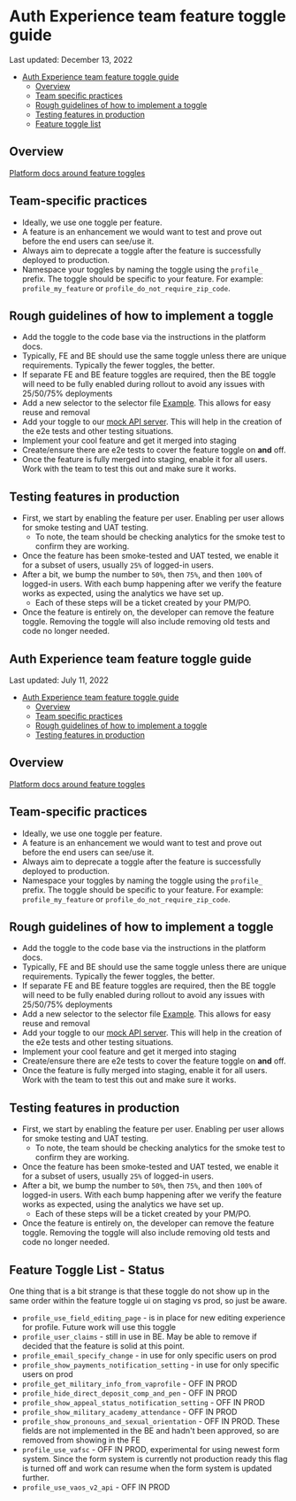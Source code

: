 # Auth Experience team feature toggle guide

Last updated: December 13, 2022

- [Auth Experience team feature toggle guide](#auth-experience-team-feature-toggle-guide)
  - [Overview](#overview)
  - [Team specific practices](#team-specific-practices)
  - [Rough guidelines of how to implement a toggle](#rough-guidelines-of-how-to-implement-a-toggle)
  - [Testing features in production](#testing-features-in-production)
  - [Feature toggle list](#feature-toggle-list---status)

## Overview

[Platform docs around feature toggles](https://department-of-veterans-affairs.github.io/veteran-facing-services-tools/platform/tools/feature-toggles/)

## Team-specific practices

- Ideally, we use one toggle per feature.
- A feature is an enhancement we would want to test and prove out before the end users can see/use it.
- Always aim to deprecate a toggle after the feature is successfully deployed to production.
- Namespace your toggles by naming the toggle using the `profile_` prefix. The toggle should be specific to your feature. For example: `profile_my_feature` or `profile_do_not_require_zip_code`.

## Rough guidelines of how to implement a toggle

- Add the toggle to the code base via the instructions in the platform docs.
- Typically, FE and BE should use the same toggle unless there are unique requirements. Typically the fewer toggles, the better.
- If separate FE and BE feature toggles are required, then the BE toggle will need to be fully enabled during rollout to avoid any issues with 25/50/75% deployments
- Add a new selector to the selector file [Example](https://github.com/department-of-veterans-affairs/vets-website/blob/main/src/applications/personalization/profile/selectors.js). This allows for easy reuse and removal
- Add your toggle to our [mock API server](https://github.com/department-of-veterans-affairs/vets-website/blob/main/src/applications/personalization/profile/mocks/feature-toggles/index.js#L1). This will help in the creation of the e2e tests and other testing situations.
- Implement your cool feature and get it merged into staging
- Create/ensure there are e2e tests to cover the feature toggle on **and** off.
- Once the feature is fully merged into staging, enable it for all users. Work with the team to test this out and make sure it works.

## Testing features in production

- First, we start by enabling the feature per user. Enabling per user allows for smoke testing and UAT testing.
  - To note, the team should be checking analytics for the smoke test to confirm they are working.
- Once the feature has been smoke-tested and UAT tested, we enable it for a subset of users, usually `25%` of logged-in users.
- After a bit, we bump the number to `50%`, then `75%`, and then `100%` of logged-in users. With each bump happening after we verify the feature works as expected, using the analytics we have set up.
  - Each of these steps will be a ticket created by your PM/PO.
- Once the feature is entirely on, the developer can remove the feature toggle. Removing the toggle will also include removing old tests and code no longer needed.

## Auth Experience team feature toggle guide

Last updated: July 11, 2022

- [Auth Experience team feature toggle guide](#auth-experience-team-feature-toggle-guide)
  - [Overview](#overview)
  - [Team specific practices](#team-specific-practices)
  - [Rough guidelines of how to implement a toggle](#rough-guidelines-of-how-to-implement-a-toggle)
  - [Testing features in production](#testing-features-in-production)

## Overview

[Platform docs around feature toggles](https://department-of-veterans-affairs.github.io/veteran-facing-services-tools/platform/tools/feature-toggles/)

## Team-specific practices

- Ideally, we use one toggle per feature.
- A feature is an enhancement we would want to test and prove out before the end users can see/use it.
- Always aim to deprecate a toggle after the feature is successfully deployed to production.
- Namespace your toggles by naming the toggle using the `profile_` prefix. The toggle should be specific to your feature. For example: `profile_my_feature` or `profile_do_not_require_zip_code`.

## Rough guidelines of how to implement a toggle

- Add the toggle to the code base via the instructions in the platform docs.
- Typically, FE and BE should use the same toggle unless there are unique requirements. Typically the fewer toggles, the better.
- If separate FE and BE feature toggles are required, then the BE toggle will need to be fully enabled during rollout to avoid any issues with 25/50/75% deployments
- Add a new selector to the selector file [Example](https://github.com/department-of-veterans-affairs/vets-website/blob/main/src/applications/personalization/profile/selectors.js). This allows for easy reuse and removal
- Add your toggle to our [mock API server](https://github.com/department-of-veterans-affairs/vets-website/blob/main/src/applications/personalization/profile/mocks/feature-toggles/index.js#L1). This will help in the creation of the e2e tests and other testing situations.
- Implement your cool feature and get it merged into staging
- Create/ensure there are e2e tests to cover the feature toggle on **and** off.
- Once the feature is fully merged into staging, enable it for all users. Work with the team to test this out and make sure it works.

## Testing features in production

- First, we start by enabling the feature per user. Enabling per user allows for smoke testing and UAT testing.
  - To note, the team should be checking analytics for the smoke test to confirm they are working.
- Once the feature has been smoke-tested and UAT tested, we enable it for a subset of users, usually `25%` of logged-in users.
- After a bit, we bump the number to `50%`, then `75%`, and then `100%` of logged-in users. With each bump happening after we verify the feature works as expected, using the analytics we have set up.
  - Each of these steps will be a ticket created by your PM/PO.
- Once the feature is entirely on, the developer can remove the feature toggle. Removing the toggle will also include removing old tests and code no longer needed.

## Feature Toggle List - Status

One thing that is a bit strange is that these toggle do not show up in the same order within the feature toggle ui on staging vs prod, so just be aware.

- `profile_use_field_editing_page` - is in place for new editing experience for profile. Future work will use this toggle
- `profile_user_claims` - still in use in BE. May be able to remove if decided that the feature is solid at this point.
- `profile_email_specify_change` - in use for only specific users on prod
- `profile_show_payments_notification_setting` - in use for only specific users on prod
- `profile_get_military_info_from_vaprofile` - OFF IN PROD
- `profile_hide_direct_deposit_comp_and_pen` - OFF IN PROD
- `profile_show_appeal_status_notification_setting` - OFF IN PROD
- `profile_show_military_academy_attendance` - OFF IN PROD
- `profile_show_pronouns_and_sexual_orientation` - OFF IN PROD. These fields are not implemented in the BE and hadn't been approved, so are removed from showing in the FE
- `profile_use_vafsc` - OFF IN PROD, experimental for using newest form system. Since the form system is currently not production ready this flag is turned off and work can resume when the form system is updated further.
- `profile_use_vaos_v2_api` - OFF IN PROD

